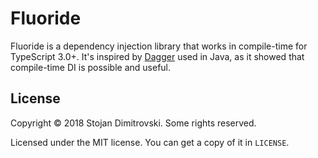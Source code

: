 # Fluoride

Fluoride is a dependency injection library that works in compile-time for
TypeScript 3.0+. It's inspired by [Dagger](https://google.github.io/dagger/)
used in Java, as it showed that compile-time DI is possible and useful.

## License

Copyright &copy; 2018 Stojan Dimitrovski. Some rights reserved.

Licensed under the MIT license. You can get a copy of it in `LICENSE`.
